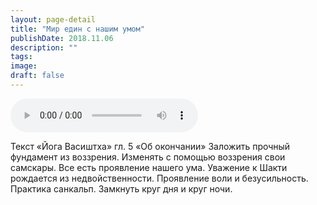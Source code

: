 ```yaml
---
layout: page-detail
title: "Мир един с нашим умом"
publishDate: 2018.11.06
description: ""
tags:
image:
draft: false
---
```


<audio title="2018.11.06 - Мир един с нашим умом.mp3" src="/upload/iblock/995/99580c234346f269b6eede628b07eb69.mp3" controls=""></audio>

 Текст «Йога Васиштха» гл. 5 «Об окончании» Заложить прочный фундамент из воззрения. Изменять с помощью воззрения свои самскары. Все есть проявление нашего ума. Уважение к Шакти рождается из недвойственности. Проявление воли и безусильность. Практика санкальп. Замкнуть круг дня и круг ночи. 

  
